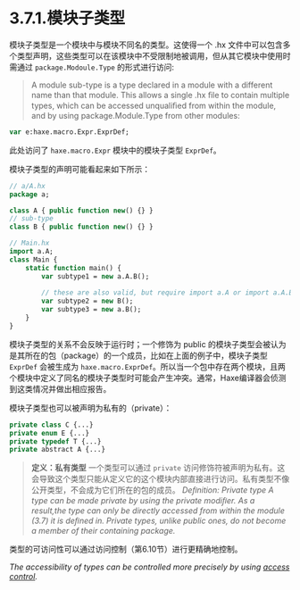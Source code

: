# 3.7.1.模块子类型

模块子类型是一个模块中与模块不同名的类型。这使得一个 .hx 文件中可以包含多个类型声明，这些类型可以在该模块中不受限制地被调用，但从其它模块中使用时需通过 `package.Modoule.Type` 的形式进行访问:

> A module sub-type is a type declared in a module with a different name than that module. This allows a single .hx ﬁle to contain multiple types, which can be accessed unqualiﬁed from within the module, and by using package.Module.Type from other modules:

```haxe
var e:haxe.macro.Expr.ExprDef; 
```

此处访问了 `haxe.macro.Expr` 模块中的模块子类型 `ExprDef`。

模块子类型的声明可能看起来如下所示：

```haxe
// a/A.hx
package a;

class A { public function new() {} }
// sub-type
class B { public function new() {} }
```

```haxe
// Main.hx
import a.A;
class Main {
    static function main() {
        var subtype1 = new a.A.B();
        
        // these are also valid, but require import a.A or import a.A.B
        var subtype2 = new B();
        var subtype3 = new a.B();
    }
}
```

模块子类型的关系不会反映于运行时；一个修饰为 public 的模块子类型会被认为是其所在的包（package）的一个成员，比如在上面的例子中，模块子类型 `ExprDef` 会被生成为 `haxe.macro.ExprDef`。所以当一个包中存在两个模块，且两个模块中定义了同名的模块子类型时可能会产生冲突。通常，Haxe编译器会侦测到这类情况并做出相应报告。

模块子类型也可以被声明为私有的（private）：

```haxe
private class C {...}
private enum E {...}
private typedef T {...}
private abstract A {...}
```



> **定义：私有类型**
> 一个类型可以通过 `private` 访问修饰符被声明为私有。这会导致这个类型只能从定义它的这个模块内部直接进行访问。私有类型不像公开类型，不会成为它们所在的包的成员。
> *Deﬁnition: Private type*
> *A type can be made private by using the private modiﬁer. As a result,the type can only be directly accessed from within the module (3.7) it is deﬁned in. Private types, unlike public ones, do not become a member of their containing package.*

类型的可访问性可以通过访问控制（第6.10节）进行更精确地控制。

*The accessibility of types can be controlled more precisely by using [access control](https://haxe.org/manual/lf-access-control.html).*